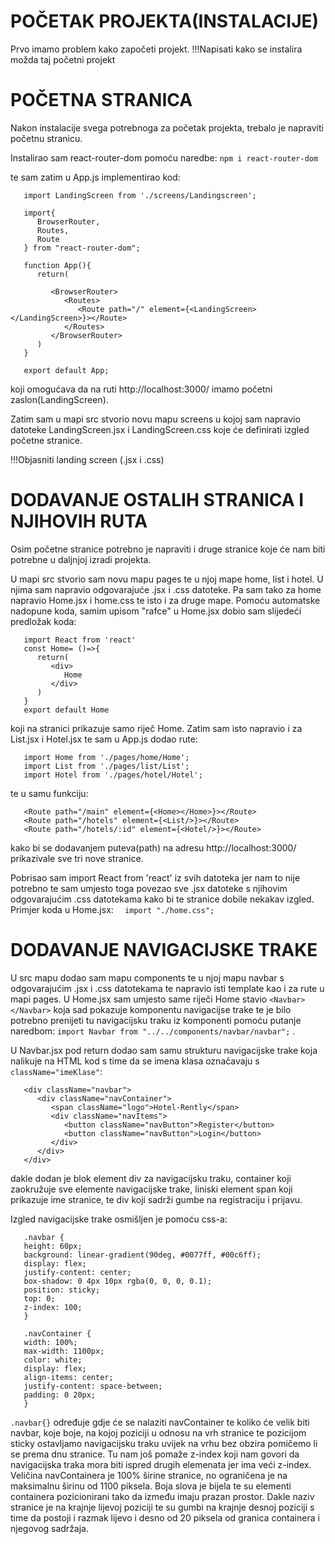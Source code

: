 # POČETAK PROJEKTA(INSTALACIJE)

Prvo imamo problem kako započeti projekt.
   !!!Napisati kako se instalira možda taj početni projekt
   
# POČETNA STRANICA

Nakon instalacije svega potrebnoga za početak projekta, trebalo je napraviti početnu stranicu.

Instalirao sam react-router-dom pomoću naredbe:
```npm i react-router-dom```

te sam zatim u App.js implementirao kod:

```
   import LandingScreen from './screens/Landingscreen';

   import{
      BrowserRouter,
      Routes,
      Route
   } from "react-router-dom";

   function App(){
      return(

         <BrowserRouter>
            <Routes>
               <Route path="/" element={<LandingScreen></LandingScreen>}></Route>
            </Routes>
         </BrowserRouter>
      )
   }

   export default App;
```

koji omogućava da na ruti http://localhost:3000/ imamo početni zaslon(LandingScreen).

Zatim sam u mapi src stvorio novu mapu screens u kojoj sam napravio datoteke LandingScreen.jsx i LandingScreen.css koje će definirati izgled početne stranice.

!!!Objasniti landing screen (.jsx i .css)

# DODAVANJE OSTALIH STRANICA I NJIHOVIH RUTA

Osim početne stranice potrebno je napraviti i druge stranice koje će nam biti potrebne u daljnjoj izradi projekta.

U mapi src stvorio sam novu mapu pages te u njoj mape home, list i hotel.
U njima sam napravio odgovarajuće .jsx i .css datoteke. Pa sam tako za home napravio Home.jsx i home.css te isto i za druge mape.
Pomoću automatske nadopune koda, samim upisom "rafce" u Home.jsx dobio sam slijedeći predložak koda:
```
   import React from 'react'
   const Home= ()=>{
      return(
         <div>
            Home
         </div>
      )
   }
   export default Home
```

koji na stranici prikazuje samo riječ Home.
Zatim sam isto napravio i za List.jsx i Hotel.jsx te sam u App.js dodao rute:
```
   import Home from './pages/home/Home';
   import List from './pages/list/List';
   import Hotel from './pages/hotel/Hotel';
```
te u samu funkciju:
```
   <Route path="/main" element={<Home></Home>}></Route>
   <Route path="/hotels" element={<List/>}></Route>
   <Route path="/hotels/:id" element={<Hotel/>}></Route>
```
kako bi se dodavanjem puteva(path) na adresu http://localhost:3000/ prikazivale sve tri nove stranice.

Pobrisao sam import React from 'react' iz svih datoteka jer nam to nije potrebno te sam umjesto toga povezao sve .jsx datoteke s njihovim odgovarajućim .css datotekama kako bi te stranice dobile nekakav izgled. Primjer koda u Home.jsx:
```   import "./home.css"; ```

# DODAVANJE NAVIGACIJSKE TRAKE

U src mapu dodao sam mapu components te u njoj mapu navbar s odgovarajućim .jsx i .css datotekama te napravio isti template kao i za rute u mapi pages.
U Home.jsx sam umjesto same riječi Home stavio ```<Navbar></Navbar>``` koja sad pokazuje komponentu navigacijse trake te je bilo potrebno prenijeti tu navigacijsku traku iz komponenti pomoću putanje naredbom: ```import Navbar from "../../components/navbar/navbar";``` .

U Navbar.jsx pod return dodao sam samu strukturu navigacijske trake koja nalikuje na HTML kod s time da se imena klasa označavaju s ```className="imeKlase"```:
```
   <div className="navbar">
      <div className="navContainer">
         <span className="logo">Hotel-Rently</span>
         <div className="navItems">
            <button className="navButton">Register</button>
            <button className="navButton">Login</button>
         </div>
      </div>
   </div>
```
dakle dodan je blok element div za navigacijsku traku, container koji zaokružuje sve elemente navigacijske trake, liniski element span koji prikazuje ime stranice, te div koji sadrži gumbe na registraciju i prijavu.

Izgled navigacijske trake osmišljen je pomoću css-a: 
```
   .navbar {
   height: 60px;
   background: linear-gradient(90deg, #0077ff, #00c6ff);
   display: flex;
   justify-content: center;
   box-shadow: 0 4px 10px rgba(0, 0, 0, 0.1);
   position: sticky;
   top: 0;
   z-index: 100;
   }

   .navContainer {
   width: 100%;
   max-width: 1100px;
   color: white;
   display: flex;
   align-items: center;
   justify-content: space-between;
   padding: 0 20px;
   }
```
```.navbar{}``` određuje gdje će se nalaziti navContainer te koliko će velik biti navbar, koje boje, na kojoj poziciji u odnosu na vrh stranice te pozicijom sticky ostavljamo navigacijsku traku uvijek na vrhu bez obzira pomičemo li se prema dnu stranice. Tu nam još pomaže z-index koji nam govori da navigacijska traka mora biti ispred drugih elemenata jer ima veći z-index. Veličina navContainera je 100% širine stranice, no ograničena je na maksimalnu širinu od 1100 piksela. Boja slova je bijela te su elementi containera pozicionirani tako da između imaju prazan prostor. Dakle naziv stranice je na krajnje lijevoj poziciji te su gumbi na krajnje desnoj poziciji s time da postoji i razmak lijevo i desno od 20 piksela od granica containera i njegovog sadržaja.